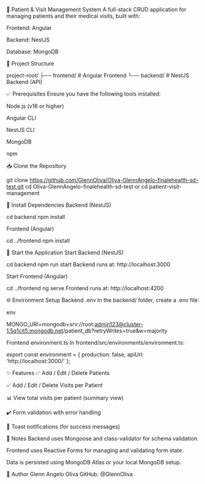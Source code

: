 🏥 Patient & Visit Management System
A full-stack CRUD application for managing patients and their medical visits, built with:

Frontend: Angular

Backend: NestJS

Database: MongoDB

📁 Project Structure


project-root/
├── frontend/      # Angular Frontend
└── backend/       # NestJS Backend (API)

✅ Prerequisites
Ensure you have the following tools installed:

Node.js (v18 or higher)

Angular CLI

NestJS CLI

MongoDB

npm

📥 Clone the Repository

git clone https://github.com/GlennOliva/Oliva-GlennAngelo-finalehealth-sd-test.git
cd Oliva-GlennAngelo-finalehealth-sd-test or cd patient-visit-management

🔧 Install Dependencies
Backend (NestJS)

cd backend
npm install

Frontend (Angular)

cd ../frontend
npm install

🚀 Start the Application
Start Backend (NestJS)

cd backend
npm run start
Backend runs at: http://localhost:3000

Start Frontend (Angular)

cd ../frontend
ng serve
Frontend runs at: http://localhost:4200

🌐 Environment Setup
Backend .env
In the backend/ folder, create a .env file:

env

MONGO_URI=mongodb+srv://root:admin123@cluster-1.5q1cit5.mongodb.net/patient_db?retryWrites=true&w=majority

Frontend environment.ts
In frontend/src/environments/environment.ts:

export const environment = {
  production: false,
  apiUrl: 'http://localhost:3000/'
};


✨ Features
✅ Add / Edit / Delete Patients

✅ Add / Edit / Delete Visits per Patient

📊 View total visits per patient (summary view)

✔️ Form validation with error handling

🔔 Toast notifications (for success messages)

📝 Notes
Backend uses Mongoose and class-validator for schema validation.

Frontend uses Reactive Forms for managing and validating form state.

Data is persisted using MongoDB Atlas or your local MongoDB setup.

👤 Author
Glenn Angelo Oliva
GitHub: @GlennOliva
